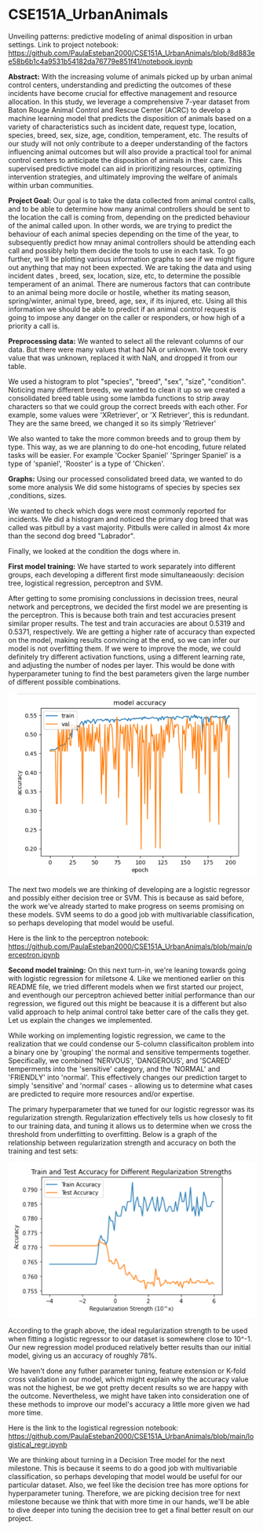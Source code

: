 # CSE151A_UrbanAnimals
Unveiling patterns: predictive modeling of animal disposition in urban settings.
Link to project notebook: https://github.com/PaulaEsteban2000/CSE151A_UrbanAnimals/blob/8d883ee58b6b1c4a9531b54182da76779e851f41/notebook.ipynb


__Abstract:__
With the increasing volume of animals picked up by urban animal control centers, understanding and predicting the outcomes of these incidents have become crucial for effective management and resource allocation. In this study, we leverage a comprehensive 7-year dataset from Baton Rouge Animal Control and Rescue Center (ACRC) to develop a machine learning model that predicts the disposition of animals based on a variety of characteristics such as incident date, request type, location, species, breed, sex, size, age, condition, temperament, etc. The results of our study will not only contribute to a deeper understanding of the factors influencing animal outcomes but will also provide a practical tool for animal control centers to anticipate the disposition of animals in their care. This supervised predictive model can aid in prioritizing resources, optimizing intervention strategies, and ultimately improving the welfare of animals within urban communities.


__Project Goal:__
Our goal is to take the data collected from animal control calls, and to be able to determine how many animal controllers should be sent to the location the call is coming from, depending on the predicted behaviour of the animal called upon. In other words, we are trying to predict the behaviour of each animal species depending on the time of the year, to subsequently predict how mnay animal controllers should be attending each call and possibly help them decide the tools to use in each task. 
To go further,  we'll be plotting various information graphs to see if we might figure out anything that may not been expected. We are taking the data and using incident dates , breed, sex, location, size, etc, to determine the possible temperament of an animal. There are numerous factors that can contribute to an animal being more docile or hostile, whether its mating season, spring/winter, animal type, breed, age, sex, if its injured, etc. Using all this information we should be able to predict if an animal control request is going to impose any danger on the caller or responders, or how high of a priority a call is.


__Preprocessing data:__
We wanted to select all the relevant columns of our data. But there were many values that had NA or unknown.
We took every value that was unknown, replaced it with NaN, and dropped it from our table.

We used a histogram to plot "species", "breed", "sex", "size", "condition".
Noticing many different breeds, we wanted to clean it up so we created a consolidated breed table using some lambda functions to strip away characters so that we could group the correct breeds with each other.
For example, some values were 'XRetriever', or 'X Retriever', this is redundant. They are the same breed, we changed it so its simply 'Retriever'

We also wanted to take the more common breeds and to group them by type. This way, as we are planning to do one-hot encoding, future related tasks will be easier.
For example 'Cocker Spaniel' 'Springer Spaniel' is a type of 'spaniel', 'Rooster' is a type of 'Chicken'. 


__Graphs:__
Using our processed consolidated breed data, we wanted to do some more analysis
We did some histograms of species by species sex ,conditions, sizes.

We wanted to check which dogs were most commonly reported for incidents. We did a histogram and noticed the primary dog breed that was called was pitbull by a vast majority. Pitbulls were called in almost 4x more than the second dog breed "Labrador".

Finally, we looked at the condition the dogs where in.


__First model training:__
We have started to work separately into different groups, each developing a different first mode simultaneaously: decision tree, logistical regression, perceptron and SVM.

After getting to some promising conclussions in decission trees, neural network and perceptrons, we decided the first model we are presenting is the perceptron. This is because both train and test accuracies present similar proper results. The test and train accuracies are about 0.5319 and 0.5371, respectively. We are getting a higher rate of accuracy than expected on the model, making results convincing at the end, so we can infer our model is not overfitting them. If we were to improve the mode, we could definitely try different activation functions, using a different learning rate, and adjusting the number of nodes per layer. This would be done with hyperparameter tuning to find the best parameters given the large number of different possible combinations.

![perceptron](graph_perceptron.png)

The next two models we are thinking of developing are a logistic regressor and possibly either decision tree or SVM. This is because as said before, the work we've already started to make progress on seems promising on these models. SVM seems to do a good job with multivariable classification, so perhaps developing that model would be useful.

Here is the link to the perceptron notebook: https://github.com/PaulaEsteban2000/CSE151A_UrbanAnimals/blob/main/perceptron.ipynb


__Second model training:__
On this next turn-in, we're leaning towards going with logistic regression for miletsone 4. Like we mentioned earlier on this README file, we tried different models when we first started our project, and eventhough our perceptron achieved better initial performance than our regression, we figured out this might be beacause it is a different but also valid approach to help animal control take better care of the calls they get. Let us explain the changes we implemented.

While working on implementing logistic regression, we came to the realization that we could condense our 5-column classificaiton problem into a binary one by 'grouping' the normal and sensitive temperments together. Specifically, we combined 'NERVOUS', 'DANGEROUS', and 'SCARED' temperments into the 'sensitive' category, and the 'NORMAL' and 'FRIENDLY' into 'normal'. This effectively changes our prediction target to simply 'sensitive' and 'normal' cases - allowing us to determine what cases are predicted to require more resources and/or expertise.

The primary hyperparameter that we tuned for our logistic regressor was its regularization strength. Regularization effectively tells us how closesly to fit to our training data, and tuning it allows us to determine when we cross the threshold from underfitting to overfitting. Below is a graph of the relationship between regularization strength and accuracy on both the training and test sets:

![logreg](log_fit.png)

According to the graph above, the ideal regularization strength to be used when fitting a logistic regressor to our dataset is somewhere close to 10^-1. Our new regression model produced relatively better results than our initial model, giving us an accuracy of roughly 78%. 

We haven't done any futher parameter tuning, feature extension or K-fold cross validation in our model, which might explain why the accuracy value was not the highest, be we got pretty decent results so we are happy with the outcome. Nevertheless, we might have taken into consideration one of these methods to improve our model's accuracy a little more given we had more time.

Here is the link to the logistical regression notebook: https://github.com/PaulaEsteban2000/CSE151A_UrbanAnimals/blob/main/logistical_regr.ipynb

We are thinking about turning in a Decision Tree model for the next milestone. This is because it seems to do a good job with multivariable classification, so perhaps developing that model would be useful for our particular dataset. Also, we feel like the decision tree has more options for hyperparameter tuning. Therefore, we are picking decision tree for next milestone because we think that with more time in our hands, we'll be able to dive deeper into tuning the decision tree to get a final better result on our project. 